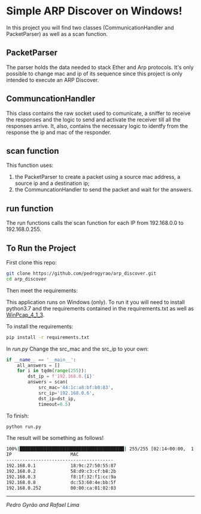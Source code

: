 # Simple ARP Discover on Windows!

In this project you will find two classes (CommunicationHandler and PacketParser) as well as a scan function.

## PacketParser

The parser holds the data needed to stack Ether and Arp protocols. It's only possible to change mac and ip of its sequence since this project is only intended to execute an ARP Discover.

## CommuncationHandler

This class contains the raw socket used to comunicate, a sniffer to receive the responses and the logic to send and activate the receiver till all the responses arrive.
It, also, contains the necessary logic to identfy from the response the ip and mac of the responder.

## scan function

This function uses:

1. the PacketParser to create a packet using a source mac address, a source ip and a destination ip;
1. the CommuncationHandler to send the packet and wait for the answers.

## run function

The run functions calls the scan function for each IP from 192.168.0.0 to 192.168.0.255.

## To Run the Project

First clone this repo:

```bash
git clone https://github.com/pedrogyrao/arp_discover.git
cd arp_discover
```

Then meet the requirements:

This application runs on Windows (only). To run it you will need to install python3.7 and the requirements contained in the requirements.txt as well as [WinPcap_4_1_3](https://www.winpcap.org/install/default.htm).

To install the requirements:
```bash
pip install -r requirements.txt
```

In *run.py* Change the src_mac and the src_ip to your own:

```python
if __name__ == '__main__':
    all_answers = []
    for i in tqdm(range(255)):
        dst_ip = f'192.168.0.{i}'
        answers = scan(
            src_mac='44:1c:a8:bf:b0:83',
            src_ip='192.168.0.6',
            dst_ip=dst_ip,
            timeout=0.5)
```

To finish:

```bash
python run.py
```

The result will be something as follows!

```bash
100%|███████████████████████████████████████| 255/255 [02:14<00:00,  1.89it/s]
IP                      MAC
----------------------------------------
192.168.0.1             18:9c:27:50:55:87
192.168.0.2             58:d9:c3:cf:b8:2b
192.168.0.3             f8:1f:32:f1:cc:9a
192.168.0.8             dc:53:60:4e:bb:5f
192.168.0.252           00:00:ca:01:02:03
```

-------
*Pedro Gyrão and Rafael Lima*
